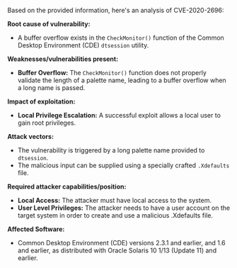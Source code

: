 Based on the provided information, here's an analysis of CVE-2020-2696:

**Root cause of vulnerability:**
- A buffer overflow exists in the `CheckMonitor()` function of the Common Desktop Environment (CDE) `dtsession` utility.

**Weaknesses/vulnerabilities present:**
- **Buffer Overflow:** The `CheckMonitor()` function does not properly validate the length of a palette name, leading to a buffer overflow when a long name is passed.

**Impact of exploitation:**
- **Local Privilege Escalation:** A successful exploit allows a local user to gain root privileges.

**Attack vectors:**
- The vulnerability is triggered by a long palette name provided to `dtsession`.
- The malicious input can be supplied using a specially crafted `.Xdefaults` file.

**Required attacker capabilities/position:**
- **Local Access:** The attacker must have local access to the system.
- **User Level Privileges:** The attacker needs to have a user account on the target system in order to create and use a malicious .Xdefaults file.

**Affected Software:**
- Common Desktop Environment (CDE) versions 2.3.1 and earlier, and 1.6 and earlier, as distributed with Oracle Solaris 10 1/13 (Update 11) and earlier.
